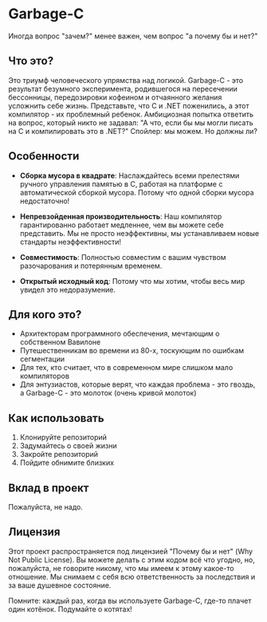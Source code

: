 # Garbage-C

Иногда вопрос "зачем?" менее важен, чем вопрос "а почему бы и нет?"

## Что это?

Это триумф человеческого упрямства над логикой.
Garbage-C - это результат безумного эксперимента, родившегося на пересечении бессонницы, передозировки кофеином и отчаянного желания усложнить себе жизнь. Представьте, что C и .NET поженились, а этот компилятор - их проблемный ребенок.
Амбициозная попытка ответить на вопрос, который никто не задавал: "А что, если бы мы могли писать на C и компилировать это в .NET?" Спойлер: мы можем. Но должны ли?

## Особенности

- **Сборка мусора в квадрате**: Наслаждайтесь всеми прелестями ручного управления памятью в C, работая на платформе с автоматической сборкой мусора. Потому что одной сборки мусора недостаточно!

- **Непревзойденная производительность**: Наш компилятор гарантированно работает медленнее, чем вы можете себе представить. Мы не просто неэффективны, мы устанавливаем новые стандарты неэффективности!

- **Совместимость**: Полностью совместим с вашим чувством разочарования и потерянным временем.

- **Открытый исходный код**: Потому что мы хотим, чтобы весь мир увидел это недоразумение.

## Для кого это?

- Архитекторам программного обеспечения, мечтающим о собственном Вавилоне
- Путешественникам во времени из 80-х, тоскующим по ошибкам сегментации
- Для тех, кто считает, что в современном мире слишком мало компиляторов
- Для энтузиастов, которые верят, что каждая проблема - это гвоздь, а Garbage-C - это молоток (очень кривой молоток)

## Как использовать

1. Клонируйте репозиторий
2. Задумайтесь о своей жизни
3. Закройте репозиторий
4. Пойдите обнимите близких

## Вклад в проект

Пожалуйста, не надо.

## Лицензия

Этот проект распространяется под лицензией "Почему бы и нет" (Why Not Public License). Вы можете делать с этим кодом всё что угодно, но, пожалуйста, не говорите никому, что мы имеем к этому какое-то отношение. Мы снимаем с себя всю ответственность за последствия и за ваше душевное состояние.

Помните: каждый раз, когда вы используете Garbage-C, где-то плачет один котёнок. Подумайте о котятах!
